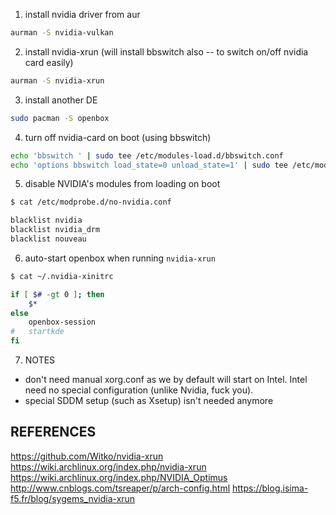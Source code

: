 

1) install nvidia driver from aur

```bash
aurman -S nvidia-vulkan
```

2) install nvidia-xrun (will install bbswitch also -- to switch on/off nvidia card easily)

```bash
aurman -S nvidia-xrun
```

3) install another DE

```bash
sudo pacman -S openbox
```

4) turn off nvidia-card on boot (using bbswitch)

```bash
echo 'bbswitch ' | sudo tee /etc/modules-load.d/bbswitch.conf
echo 'options bbswitch load_state=0 unload_state=1' | sudo tee /etc/modprobe.d/bbswitch.conf
```

5) disable NVIDIA's modules from loading on boot

```bash
$ cat /etc/modprobe.d/no-nvidia.conf

blacklist nvidia 
blacklist nvidia_drm 
blacklist nouveau
```

6) auto-start openbox when running `nvidia-xrun`

```bash
$ cat ~/.nvidia-xinitrc

if [ $# -gt 0 ]; then
    $*
else
    openbox-session
#   startkde
fi
```

7) NOTES

- don't need manual xorg.conf as we by default will start on Intel. Intel need no special configuration (unlike Nvidia, fuck you).
- special SDDM setup (such as Xsetup) isn't needed anymore

## REFERENCES
https://github.com/Witko/nvidia-xrun 
https://wiki.archlinux.org/index.php/nvidia-xrun 
https://wiki.archlinux.org/index.php/NVIDIA_Optimus 
http://www.cnblogs.com/tsreaper/p/arch-config.html 
https://blog.isima-f5.fr/blog/sygems_nvidia-xrun
